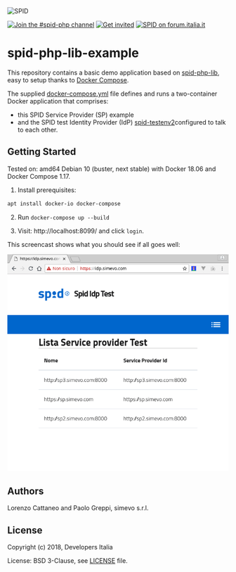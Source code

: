 <img src="https://github.com/italia/spid-graphics/blob/master/spid-logos/spid-logo-b-lb.png" alt="SPID" data-canonical-src="https://github.com/italia/spid-graphics/blob/master/spid-logos/spid-logo-b-lb.png" width="500" height="98" />

[![Join the #spid-php channel](https://img.shields.io/badge/Slack%20channel-%23spid--php-blue.svg?logo=slack)](https://developersitalia.slack.com/messages/CB6DCK274)
[![Get invited](https://slack.developers.italia.it/badge.svg)](https://slack.developers.italia.it/)
[![SPID on forum.italia.it](https://img.shields.io/badge/Forum-SPID-blue.svg)](https://forum.italia.it/c/spid)

# spid-php-lib-example

This repository contains a basic demo application based on [spid-php-lib](https://github.com/italia/spid-php-lib), easy to setup thanks to [Docker Compose](https://docs.docker.com/compose/overview/).

The supplied [docker-compose.yml](/docker-compose.yml) file defines and runs a two-container Docker application that comprises:
- this SPID Service Provider (SP) example
- and the SPID test Identity Provider (IdP) [spid-testenv2](https://github.com/italia/spid-testenv2)configured to talk to each other.

## Getting Started

Tested on: amd64 Debian 10 (buster, next stable) with Docker 18.06 and Docker Compose 1.17.

1. Install prerequisites:
```sh
apt install docker-io docker-compose
```

2. Run `docker-compose up --build`

3. Visit: http://localhost:8099/ and click `login`.

This screencast shows what you should see if all goes well:

![img](images/screencast.gif)

## Authors

Lorenzo Cattaneo and Paolo Greppi, simevo s.r.l.

## License

Copyright (c) 2018, Developers Italia

License: BSD 3-Clause, see [LICENSE](LICENSE) file.

